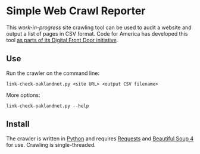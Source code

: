Simple Web Crawl Reporter
=========================

This _work-in-progress_ site crawling tool can be used to audit a website and
output a list of pages in CSV format. Code for America has developed this tool
[as parts of its Digital Front Door initiative](http://www.codeforamerica.org/our-work/initiatives/digitalfrontdoor/).

Use
---

Run the crawler on the command line:

    link-check-oaklandnet.py <site URL> <output CSV filename>

More options:

    link-check-oaklandnet.py --help

Install
-------

The crawler is written in [Python](https://github.com/codeforamerica/howto/blob/master/Python-Virtualenv.md)
and requires [Requests](http://docs.python-requests.org/en/latest/) and
[Beautiful Soup 4](http://www.crummy.com/software/BeautifulSoup/) for use.
Crawling is single-threaded.
